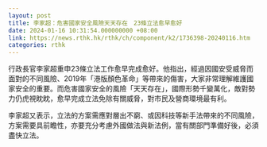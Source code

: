```yaml
---
layout: post
title: 李家超：危害國家安全風險天天存在　23條立法愈早愈好
date: 2024-01-16 10:31:54.000000000 +08:00
link: https://news.rthk.hk/rthk/ch/component/k2/1736398-20240116.htm
categories: rthk
---
```


行政長官李家超重申23條立法工作愈早完成愈好。他指出，經過因國安受威脅而面對的不同風險、2019年「港版顏色革命」等帶來的傷害，大家非常理解維護國家安全的重要。而危害國家安全的風險「天天存在」，國際形勢千變萬化，敵對勢力仍虎視眈眈，愈早完成立法免除有關威脅，對市民及營商環境最有利。

李家超又表示，立法的方案需應對層出不窮、或因科技等新手法帶來的不同風險，方案需要具前瞻性，亦要充分考慮外國做法與新法例，當有關部門準備好後，必須盡快立法。

